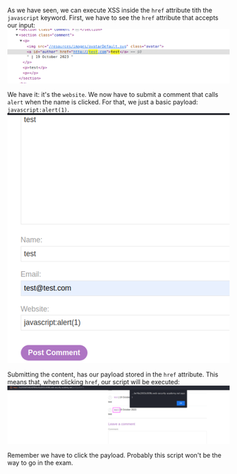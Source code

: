 As we have seen, we can execute XSS inside the `href` attribute tith the `javascript` keyword. First, we have to see the `href` attribute that accepts our input:
![](imgs/stored_xss_href_attribute.png)

We have it: it's the `website`.
We now have to submit a comment that calls `alert` when the name is clicked. For that, we just a basic payload: ``javascript:alert(1)``.
![](imgs/stored_xss_href_attribute-1.png)

Submitting the content, has our payload stored in the `href` attribute. This means that, when clicking `href`, our script will be executed:
![](imgs/stored_xss_href_attribute-2.png)

Remember we have to click the payload. Probably this script won't be the way to go in the exam.